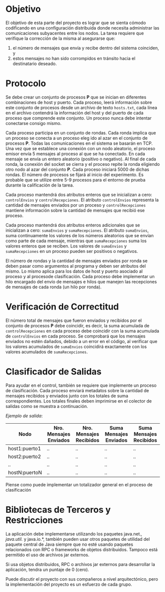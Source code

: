 # Objetivo
El objetivo de esta parte del proyecto es lograr que se sienta cómodo codificando en una configuración distribuida donde necesita administrar las comunicaciones subyacentes entre los nodos. La tarea requiere que verifique la corrección de la misma al asegurarse que:
1. el número de mensajes que envía y recibe dentro del sistema coinciden, y
2. estos mensajes no han sido corrompidos en tránsito hacia el destinatario deseado.

# Protocolo
Se debe crear un conjunto de procesos **P** que se inician en diferentes combinaciones de host y puerto. Cada proceso, leerá información sobre este conjunto de procesos desde un archivo de texto `hosts.txt`, cada línea en el archivo contendrá la información del host y del puerto de cada proceso que comprende este conjunto. Un proceso nunca debe intentar conectarse consigo mismo.

Cada proceso participa en un conjunto de rondas. Cada ronda implica que un proceso se conecta a un proceso eleg ido al azar en el conjunto de procesos **P**. Todas las comunicaciones en el sistema se basarán en TCP. Una vez que se establece una conexión con un nodo aleatorio, el proceso emisor envía 5 mensajes al proceso al que se ha conectado. En cada mensaje se envía un entero aleatorio (positivo o negativo). Al final de cada ronda, la conexión del socket se cierra y el proceso repite la ronda eligiendo otro nodo al azar del conjunto **P**. Cada proceso iniciará 5000 de dichas rondas. El número de procesos se fijará al inicio del experimento. Es probable que se utilize entre 5-9 procesos para el entorno de prueba durante la calificación de la tarea.

Cada proceso mantendrá dos atributos enteros que se inicializan a cero: `controlEnvios` y `controlRecepciones`. El atributo `controlEnvios` representa la cantidad de mensajes enviados por un proceso y `controlRecepciones` mantiene información sobre la cantidad de mensajes que recibió ese proceso.

Cada proceso mantendrá dos atributos enteros adicionales que se inicializan a cero: `sumaEnvios` y `sumaRecepciones`. El atributo `sumaEnvios`, suma continuamente los valores de los números aleatorios que se envían como parte de cada mensaje, mientras que `sumaRecepciones` suma los valores enteros que se reciben. Los valores de `sumaEnvios` y `sumaRecepciones` en un proceso pueden ser positivos o negativos.

El número de rondas y la cantidad de mensajes enviados por ronda se deben pasar como argumentos al programa y deben ser atributos del mismo. Lo mismo aplica para los datos de host y puerto asociado al proceso y al procesode clasificación. Cada proceso debe implementar un hilo encargado del envío de mensajes e hilos que manejen las recepciones de mensajes de cada ronda (un hilo por ronda).

# Verificación de Correctitud #
El número total de mensajes que fueron enviados y recibidos por el conjunto de procesos **P** debe coincidir, es decir, la suma acumulada de `controlRecepciones` en cada proceso debe coincidir con la suma acumulada de `controlEnvios` en cada proceso. Se comprobará que los mensajes enviados no estén dañados, debido a un error en el código, al verificar que los valores acumulados de `sumaEnvios` coincidirá exactamente con los valores acumulados de `sumaRecepciones`.

# Clasificador de Salidas #
Para ayudar en el control, también se requiere que implemente un proceso de clasificación. Cada proceso enviará metadatos sobre la cantidad de mensajes recibidos y enviados junto con los totales de suma correspondientes. Los totales finales deben imprimirse en el colector de salidas como se muestra a continuación. 

*Ejemplo de salida*:

| Nodo | Nro. Mensajes Enviados | Nro. Mensajes Recibidos | Suma Mensajes Enviados | Suma Mensajes Recibidos |
|------|------------------------|-------------------------------|------------------------|----------------------------|
|host1:puerto1|..|..|..|..|
|host2:puerto2|..|..|..|..|
|..|..|..|..|..|
|hostN:puertoN|..|..|..|..|

Piense como puede implementar un totalizador general en el proceso de clasificación

# Bibliotecas de Terceros y Restricciones #
La aplicación debe implementarse utilizando los paquetes java.net.*, java.util.* y java.io.*, también pueden usar otros paquetes de utilidad del paquete central de Java siempre que no esté usando paquetes relacionados con RPC o frameworks de objetos distribuidos. Tampoco está permitido el uso de archivos jar externos.

Si usa objetos distribuidos, RPC o archivos jar externos para desarrollar la aplicación, tendra un puntaje de 0 (cero).

Puede discutir el proyecto con sus compañeros a nivel arquitectónico, pero la implementación del proyecto es un esfuerzo de cada grupo.
